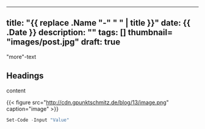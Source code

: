 ---
title: "{{ replace .Name "-" " " | title }}"
date: {{ .Date }}
description: ""
tags: []
thumbnail= "images/post.jpg"
draft: true
--

"more"-text

<!--more-->

## Headings

content

{{< figure src="http://cdn.gpunktschmitz.de/blog/13/image.png" caption="image" >}}

```PowerShell
Set-Code -Input "Value"
```
